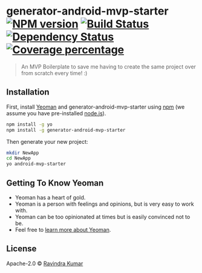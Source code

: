 # generator-android-mvp-starter [![NPM version][npm-image]][npm-url] [![Build Status][travis-image]][travis-url] [![Dependency Status][daviddm-image]][daviddm-url] [![Coverage percentage][coveralls-image]][coveralls-url]
> An MVP Boilerplate to save me having to create the same project over from scratch every time! :)

## Installation

First, install [Yeoman](http://yeoman.io) and generator-android-mvp-starter using [npm](https://www.npmjs.com/) (we assume you have pre-installed [node.js](https://nodejs.org/)).

```bash
npm install -g yo
npm install -g generator-android-mvp-starter
```

Then generate your new project:

```bash
mkdir NewApp
cd NewApp
yo android-mvp-starter
```

## Getting To Know Yeoman

 * Yeoman has a heart of gold.
 * Yeoman is a person with feelings and opinions, but is very easy to work with.
 * Yeoman can be too opinionated at times but is easily convinced not to be.
 * Feel free to [learn more about Yeoman](http://yeoman.io/).

## License

Apache-2.0 © [Ravindra Kumar](https://github.com/ravidsrk/)


[npm-image]: https://badge.fury.io/js/generator-android-mvp-starter.svg
[npm-url]: https://npmjs.org/package/generator-android-mvp-starter
[travis-image]: https://travis-ci.org/androidstarter/generator-android-mvp-starter.svg?branch=master
[travis-url]: https://travis-ci.org/androidstarter/generator-android-mvp-starter
[daviddm-image]: https://david-dm.org/androidstarter/generator-android-mvp-starter.svg?theme=shields.io
[daviddm-url]: https://david-dm.org/androidstarter/generator-android-mvp-starter
[coveralls-image]: https://coveralls.io/repos/androidstarter/generator-android-mvp-starter/badge.svg
[coveralls-url]: https://coveralls.io/r/androidstarter/generator-android-mvp-starter
